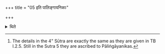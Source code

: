 +++
title = "05 इति पालिङ्गायनिकाः"

+++

<details><summary>थिते</summary>

5. This is the view of Pāliṅgāyanikas.[^1]  

[^1]: The details in the 4" Sūtra are exactly the same as they are given in TB I.2.5. Still in the Sutra 5 they are ascribed to Pāliṅgāyanikas.  

</details>
